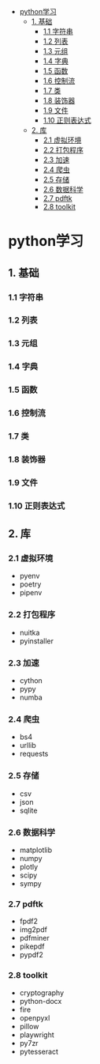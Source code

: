 - [python学习](#python学习)
  - [1. 基础](#1-基础)
    - [1.1 字符串](#11-字符串)
    - [1.2 列表](#12-列表)
    - [1.3 元组](#13-元组)
    - [1.4 字典](#14-字典)
    - [1.5 函数](#15-函数)
    - [1.6 控制流](#16-控制流)
    - [1.7 类](#17-类)
    - [1.8 装饰器](#18-装饰器)
    - [1.9 文件](#19-文件)
    - [1.10 正则表达式](#110-正则表达式)
  - [2. 库](#2-库)
    - [2.1 虚拟环境](#21-虚拟环境)
    - [2.2 打包程序](#22-打包程序)
    - [2.3 加速](#23-加速)
    - [2.4 爬虫](#24-爬虫)
    - [2.5 存储](#25-存储)
    - [2.6 数据科学](#26-数据科学)
    - [2.7 pdftk](#27-pdftk)
    - [2.8 toolkit](#28-toolkit)

# python学习
## 1. 基础
### 1.1 字符串
### 1.2 列表
### 1.3 元组
### 1.4 字典
### 1.5 函数
### 1.6 控制流
### 1.7 类
### 1.8 装饰器
### 1.9 文件
### 1.10 正则表达式
## 2. 库
### 2.1 虚拟环境
* pyenv
* poetry
* pipenv
### 2.2 打包程序
* nuitka
* pyinstaller
### 2.3 加速
* cython
* pypy
* numba
### 2.4 爬虫
* bs4
* urllib
* requests
### 2.5 存储
* csv
* json
* sqlite
### 2.6 数据科学
* matplotlib
* numpy
* plotly
* scipy
* sympy
### 2.7 pdftk
* fpdf2
* img2pdf
* pdfminer
* pikepdf
* pypdf2
### 2.8 toolkit
* cryptography
* python-docx
* fire
* openpyxl
* pillow
* playwright
* py7zr
* pytesseract